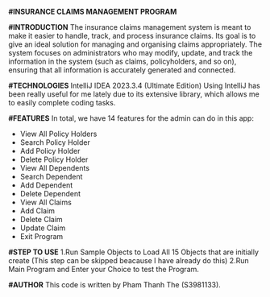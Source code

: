 **#INSURANCE CLAIMS MANAGEMENT PROGRAM**

**#INTRODUCTION**
The insurance claims management system is meant to make it easier to handle, track, and process insurance claims. Its goal is to give an ideal solution for managing and organising claims appropriately. The system focuses on administrators who may modify, update, and track the information in the system (such as claims, policyholders, and so on), ensuring that all information is accurately generated and connected.

**#TECHNOLOGIES**
IntelliJ IDEA 2023.3.4 (Ultimate Edition)
Using IntelliJ has been really useful for me lately due to its extensive library, which allows me to easily complete coding tasks.

**#FEATURES**
In total, we have 14 features for the admin can do in this app:
- View All Policy Holders 
- Search Policy Holder
- Add Policy Holder
- Delete Policy Holder
- View All Dependents
- Search Dependent
- Add Dependent
- Delete Dependent
- View All Claims
- Add Claim
- Delete Claim
- Update Claim
- Exit Program

**#STEP TO USE**
1.Run Sample Objects to Load All 15 Objects that are initially create (This step can be skipped beacause I have already do this)
2.Run Main Program and Enter your Choice to test the Program.

**#AUTHOR**
This code is written by Pham Thanh The (S3981133).
